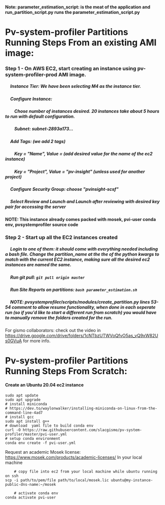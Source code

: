 <!-- ## This document walks through how to run the partition script that runs the parameter_estimation_script.py in parallel using EC2 instances within the GISMo team -->

#### Note: parameter_estimation_script: is the meat of the application and run_partition_script.py runs the parameter_estimation_script.py


# Pv-system-profiler Partitions Running Steps From an existing AMI image:

### Step 1 - On AWS EC2, start creating an instance using pv-system-profiler-prod AMI image.

##### &nbsp;&nbsp;&nbsp;&nbsp; Instance Tier: We have been selecting M4 as the instance tier.
##### &nbsp;&nbsp;&nbsp;&nbsp; Configure Instance:
##### &nbsp;&nbsp;&nbsp;&nbsp;&nbsp;&nbsp;&nbsp;&nbsp; Chose number of instances desired. 20 instances take about 5 hours to run with default configuration.
##### &nbsp;&nbsp;&nbsp;&nbsp;&nbsp;&nbsp;&nbsp;&nbsp; Subnet: subnet-2893a173...
##### &nbsp;&nbsp;&nbsp;&nbsp; Add Tags: (we add 2 tags)
##### &nbsp;&nbsp;&nbsp;&nbsp;&nbsp;&nbsp;&nbsp;&nbsp; Key = "Name", Value = (add desired value for the name of the ec2 instance)
##### &nbsp;&nbsp;&nbsp;&nbsp;&nbsp;&nbsp;&nbsp;&nbsp; Key = "Project", Value = "pv-insight" (unless used for another project)
##### &nbsp;&nbsp;&nbsp;&nbsp; Configure Security Group: choose "pvinsight-scsf"
##### &nbsp;&nbsp;&nbsp;&nbsp; Select Review and Launch and Launch after reviewing with desired key pair for accessing the server

#### NOTE: This instance already comes packed with mosek, pvi-user conda env, pvsystemprofiler source code

### Step 2 - Start up all the EC2 instances created
##### &nbsp;&nbsp;&nbsp;&nbsp; Login to one of them: it should come with everything needed including a bash file. Change the partition_name at the the of the python kwargs to match with the current EC2 instance, making sure all the desired ec2 instances are named the same.

##### &nbsp;&nbsp;&nbsp;&nbsp; Run git pull: ```git pull origin master```
##### &nbsp;&nbsp;&nbsp;&nbsp; Run Site Reports on partitions: ```bash parameter_estimation.sh```
##### &nbsp;&nbsp;&nbsp;&nbsp; NOTE: pvsystemprofiler/scripts/modules/create_partition.py lines 53-54 comment to allow resume functionality, when done in each seperate run (so if you'd like to start a different run from scratch) you would have to manually remove the folders created for the run.


For gismo collaborators: check out the video in https://drive.google.com/drive/folders/1cNTbzUTWVoQfvO5as_vQ9xW82Us0GVuA for more info.

# Pv-system-profiler Partitions Running Steps From Scratch:

#### Create an Ubuntu 20.04 ec2 instance

```
sudo apt update
sudo apt upgrade
# install miniconda
# https://dev.to/waylonwalker/installing-miniconda-on-linux-from-the-command-line-4ad7
# install gcc
sudo apt install g++
# download  yaml file to build conda env
curl -O https://raw.githubusercontent.com/slacgismo/pv-system-profiler/master/pvi-user.yml
# setup conda environment
conda env create -f pvi-user.yml
```
Request an academic Mosek license: https://www.mosek.com/products/academic-licenses/
In your local machine
```
	# copy file into ec2 from your local machine while ubuntu running on ssh
scp -i path/to/pem/file path/to/local/mosek.lic ubuntu@my-instance-public-dns-name:~/mosek
```
```
	# activate conda env
conda activate pvi-user
```
